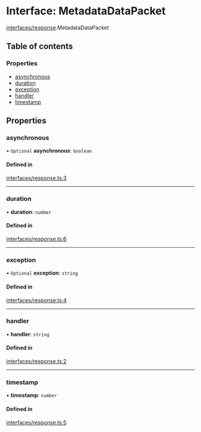 # Interface: MetadataDataPacket

[interfaces/response](../modules/interfaces_response.md).MetadataDataPacket

## Table of contents

### Properties

- [asynchronous](interfaces_response.MetadataDataPacket.md#asynchronous)
- [duration](interfaces_response.MetadataDataPacket.md#duration)
- [exception](interfaces_response.MetadataDataPacket.md#exception)
- [handler](interfaces_response.MetadataDataPacket.md#handler)
- [timestamp](interfaces_response.MetadataDataPacket.md#timestamp)

## Properties

### asynchronous

• `Optional` **asynchronous**: `boolean`

#### Defined in

[interfaces/response.ts:3](https://github.com/butter-robotics/Butter.MAS.JavascriptAPI/blob/0087c54/butter/mas/interfaces/response.ts#L3)

___

### duration

• **duration**: `number`

#### Defined in

[interfaces/response.ts:6](https://github.com/butter-robotics/Butter.MAS.JavascriptAPI/blob/0087c54/butter/mas/interfaces/response.ts#L6)

___

### exception

• `Optional` **exception**: `string`

#### Defined in

[interfaces/response.ts:4](https://github.com/butter-robotics/Butter.MAS.JavascriptAPI/blob/0087c54/butter/mas/interfaces/response.ts#L4)

___

### handler

• **handler**: `string`

#### Defined in

[interfaces/response.ts:2](https://github.com/butter-robotics/Butter.MAS.JavascriptAPI/blob/0087c54/butter/mas/interfaces/response.ts#L2)

___

### timestamp

• **timestamp**: `number`

#### Defined in

[interfaces/response.ts:5](https://github.com/butter-robotics/Butter.MAS.JavascriptAPI/blob/0087c54/butter/mas/interfaces/response.ts#L5)
